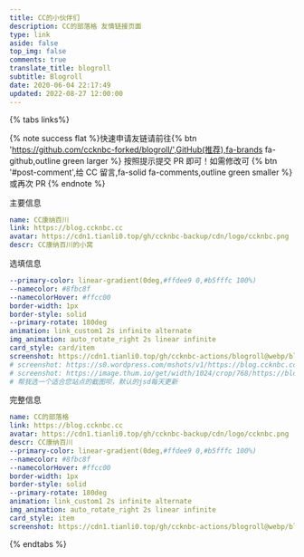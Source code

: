 ```yaml
---
title: CC的小伙伴们
description: CC的部落格 友情链接页面
type: link
aside: false
top_img: false
comments: true
translate_title: blogroll
subtitle: Blogroll
date: 2020-06-04 22:17:49
updated: 2022-08-27 12:00:00
---
```

<div id='blogroll'>
<script src='https://cdn1.tianli0.top/npm/butterfly-friend/butterfly-friend.umd.js'></script>
<link rel="stylesheet" href='https://cdn1.tianli0.top/npm/butterfly-friend/style.css'>
<script>
document.querySelector('.flink').insertAdjacentHTML('afterbegin',"<div id='friend1' class='js-pjax'></div>")
xkFriend.init({
  el: '#friend1', // 挂载容器
  api: [
    'https://blogroll.ccknbc.cc/blogroll.json'
  ], // 你的json链接列表，可以是多个。
  loading_img: 'https://cdn1.tianli0.top/gh/ccknbc-backup/photos/blog/2021-03-08~15-13-15.gif', // 加载中的图片
  fail_img: 'https://cdn1.tianli0.top/gh/ccknbc-backup/photos/blog/2021-03-08~15-13-15.gif' // 加载失败的图片
})
</script>
</div>

{% tabs links%}

<!-- tab 申请友链@fa-solid fa-check-circle -->

{% note success flat %}快速申请友链请前往{% btn 'https://github.com/ccknbc-forked/blogroll/',GitHub(推荐),fa-brands fa-github,outline green larger %} 按照提示提交 PR 即可！如需修改可
{% btn '#post-comment',给 CC 留言,fa-solid fa-comments,outline green smaller %}
或再次 PR  {% endnote %}

<!-- {% link 顺便看看友链截图列表，您可复制使用啦, https://cdn1.tianli0.top/gh/ccknbc-actions/blogroll@webp/, https://cdn1.tianli0.top/www.jsdelivr.com/c903573129ce0afdbc8b006baf86dba514615495/img/logo-horizontal.svg %} -->

<!-- {% ghcard ccknbc-actions/blogroll, theme=vue %}  -->

<!-- endtab -->

<!-- tab 我的信息 @fa-solid fa-id-card -->

主要信息
```yaml
name: CC康纳百川
link: https://blog.ccknbc.cc
avatar: https://cdn1.tianli0.top/gh/ccknbc-backup/cdn/logo/ccknbc.png
descr: CC康纳百川的小窝
```
选填信息
```yaml
--primary-color: linear-gradient(0deg,#ffdee9 0,#b5fffc 100%)
--namecolor: #8fbc8f
--namecolorHover: #ffcc00
border-width: 1px
border-style: solid
--primary-rotate: 180deg
animation: link_custom1 2s infinite alternate
img_animation: auto_rotate_right 2s linear infinite
card_style: card/item
screenshot: https://cdn1.tianli0.top/gh/ccknbc-actions/blogroll@webp/blog.ccknbc.cc.webp
# screenshot: https://s0.wordpress.com/mshots/v1/https://blog.ccknbc.cc?w=1280&h=960
# screenshot: https://image.thum.io/get/width/1024/crop/768/https://blog.ccknbc.cc
# 帮我选一个适合您站点的截图呗，默认的jsd每天更新
```
完整信息
```yaml
name: CC的部落格
link: https://blog.ccknbc.cc
avatar: https://cdn1.tianli0.top/gh/ccknbc-backup/cdn/logo/ccknbc.png
descr: CC康纳百川
--primary-color: linear-gradient(0deg,#ffdee9 0,#b5fffc 100%)
--namecolor: #8fbc8f
--namecolorHover: #ffcc00
border-width: 1px
border-style: solid
--primary-rotate: 180deg
animation: link_custom1 2s infinite alternate
img_animation: auto_rotate_right 2s linear infinite
card_style: item
screenshot: https://cdn1.tianli0.top/gh/ccknbc-actions/blogroll@webp/blog.ccknbc.cc.webp
```

<!-- endtab -->

{% endtabs %}